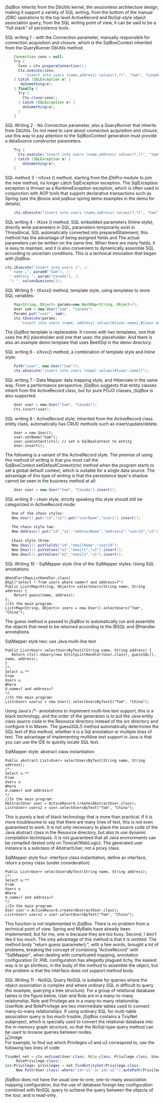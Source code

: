 jSqlBox inherits from the DbUtils kernel, the sessionless architecture design, making it support a variety of SQL writing, from the bottom of the manual JDBC operations to the top level ActiveRecord and NoSql-style object association query, from the SQL writing point of view, it can be said to be a "full stack" of persistence tools.
 
SQL writing 1 - with the Connection parameter, manually responsible for connection acquisition and closure, which is the SqlBoxContext inherited from the QueryRunner DbUtils method.
```Java
    Connection conn = null;
    Try {
      Conn = ctx.prepareConnection();
      Ctx.execute(conn,
         "insert into users (name,address) values(?,?)", "Sam", "Canada");
    } Catch (SQLException e) {
       doSomething(e);
    } finally {
      Try {
        Ctx.close(conn);
      } Catch (SQLException e) {
        doSomething(e);
      }
    }
```

SQL Writing 2 - No Connection parameter, also a QueryRunner that inherits from DbUtils. Do not need to care about connection acquisition and closure, use this way to pay attention to the SqlBoxContext generation must provide a dataSource constructor parameters.
```Java
    Try {
      Ctx.execute("insert into users (name,address) values(?,?)", "Sam", "Canada");
    } Catch (SQLException e) {
        doSomething(e);
    }
```

SQL method 3 - nXxxx () method, starting from the jDbPro module to join the new method, no longer catch SqlException exception. The SqlException exception is thrown as a RuntimeException exception, which is often used in conjunction with AOP tools that support declarative transactions such as Spring (see the jBooox and jsqlbox-spring demo examples in the demo for details).
```Java
    ctx.nExecute("insert into users (name,address) values(?,?)", "Sam", "Canada");
```
 
SQL writing 4 - iXxxx () method, SQL embedded parameters (Inline style), directly write parameters in SQL, parameters temporarily exist in Threadlocal, SQL automatically converted into preparedStatement, this method has the advantage of being assigned fields and The actual parameters can be written on the same line. When there are many fields, it is easy to maintain, and it is also convenient to dynamically assemble SQL according to uncertain conditions. This is a technical innovation that began with jSqlBox.
```Java
ctx.iExecute("insert into users (", //
  " name ,", param0("Sam"), //
  " address ", param("Canada"), //
  ") ", valuesQuesions());
```
 
SQL Writing 5 - tXxxx() method, template style, using templates to store SQL variables:
```Java
    Map<String, Object> params=new HashMap<String, Object>();
    User sam = new User("Sam", "Canada")
    Params.put("user", sam);
    ctx.tExecute(params,
       "insert into users (name, address) values(#{user.name},#{user.address})");
```
The jSqlBox template is replaceable. It comes with two templates, one that uses the #{} placeholder and one that uses: the placeholder. And there is also an example demo template that uses BeetlSql in the demo directory.
 
SQL writing 6 - xXxxx() method, a combination of template style and Inline style:
```Java
    Put0("user", new User("Sam"));
    ctx.xExecute("insert into users (name) values(#{user.name})");
```
 
SQL writing 7 - Data Mapper data mapping style, and Hibernate in the same way. From a performance perspective, jSqlBox suggests that entity classes inherit from the ActiveRecord class, but for pure POJO classes, jSqlBox is also supported.
```Java
    User user = new User("Sam", "Canada");
    Ctx.insert(user);
```
 
SQL writing 8 - ActiveRecord style, inherited from the ActiveRecord class entity class, automatically has CRUD methods such as insert/update/delete.
```
    User = new User();
    user.setName("Sam");
    user.useContext(ctx); // set a SqlBoxContext to entity
    User.insert();
```
 
The following is a variant of the ActiveRecord style. The premise of using this method of writing is that you must call the SqlBoxContext.setDefaultContext(ctx) method when the program starts to set a global default context, which is suitable for a single data source. The advantage of this type of writing is that the persistence layer's shadow cannot be seen in the business method at all:
```Java
    User user = new User("Sam", "Canada").insert();
```
 
SQL writing 9 - chain style, strictly speaking this style should still be categorized in ActiveRecord mode:
```Java
   One of the chain styles:
   New User().put("id","u1").put("userName","user1").insert();
   
   The chain style two:
   New Address().put("id","a1","addressName","address1","userId","u1").insert();
   
   Chain style three:
   New Email().putFields("id","emailName","userId");
   New Email().putValues("e1","email1","u1").insert();
   New Email().putValues("e2","email2","u1").insert();
```
 
SQL Writing 10 - SqlMapper style
One of the SqlMapper styles: Using SQL annotations
```
@Handler(MapListHandler.class)
@Sql("select * from users where name=? and address=?")
Public List<Map<String, Object>> selectUsers(String name, String address) {
    Return guess(name, address);
};
//In the main program:
List<Map<String, Object>> users = new User().selectUsers("Tom", "China");
```
The guess method is passed to jSqlBox to automatically run and assemble the objects that need to be returned according to the @SQL and @Handler annotations.
 
SqlMapper style two: use Java multi-line text
```
Public List<User> selectUsersByText2(String name, String address) {
   Return ctx().nQuery(new EntityListHandler(User.class), guessSQL(), name, address);
}
/*-
Select u.**
From
Users u
Where
U.name=? and address=?
*/
//In the main program:
List<User> users2 = new User().selectUsersByText2("Tom", "China");
```
Using Java's /*- annotations to implement multi-line text support, this is a black technology, and the order of the generation is to put the Java entity class source code in the Resource directory instead of the src directory and configure it in Maven. The guessSQL() method automatically determines the SQL text of this method, whether it is a Sql annotation or multiple lines of text. The advantage of implementing multiline text support in Java is that you can use the IDE to quickly locate SQL text.

SqlMapper style: abstract class instantiation
```
Public abstract List<User> selectUsersByText(String name, String address);
/*-
Select u.**
From
Users u
Where
U.name=? and address=?
*/
//In the main program:
AbstractUser user = ActiveRecord.create(AbstractUser.class);
List<User> users2 = user.selectUsersByText("Tom", "China");
```
This is purely a test of black technology that is more than practical. If it is more troublesome to say that there are many lines of text, this is not even guaranteed to work. It is not only necessary to place the source code of the Java abstract class in the Resource directory, but also to use dynamic compilation techniques. It is not guaranteed that all Java environments can be compiled (tested only on Tomcat/WebLogic). The generated user instance is a subclass of AbstractUser, not a proxy class.

SqlMapper style four: interface class instantiation, define an interface, return a proxy class (under consideration)
```
Public List<User> selectUsersByText(String name, String address);
/*-
Select u.**
From
Users u
Where
U.name=? and address=?
*/
//In the main program:
User user = ActiveRecord.create(AbstractUser.class);
List<User> users2 = user.selectUsersByText("Tom", "China");
```

This function is not implemented in jSqlBox. There is no problem from a technical point of view. Spring and MyBatis have already been implemented, but for me, one is because they are too busy. Second, I don't like it too much. The only advantage of this method is that it is omitted. The method body "return guess (parameter);", with a few words, brought a lot of problems, breaking the concept of combining "ActiveRecord" with "SqlMapper", when dealing with complicated mapping, annotation configuration Or XML configuration has allegedly plagued itchy, the easiest way is to go shirtless, in the body of the method to assemble the object, but the problem is that the interface does not support method body.

SQL Writing 11 - NoSQL Query
NoSQL is suitable for queries where the object association is complex and where ordinary SQL is difficult to query (for example, querying a tree structure).
For a group of relational database tables in the figure below, User and Role are in a many-to-many relationship. Role and Privilege are in a many-to-many relationship. UserRole and RolePrivilege are two intermediate tables used to connect many-to-many relationships. If using ordinary SQL for multi-table association query is too much trouble, jSqlBox contains a TinyNet subproject, which is specially used to convert the relational database into the in-memory graph structure, so that the NoSql-type query method can be used to browse queries between nodes.  
![image](../blob/master/orm.png?raw=true)  
For example, to find out which Privileges u1 and u2 correspond to, use the following two lines of code:
```Java
TinyNet net = ctx.netLoad(User.class, Role.class, Privilege.class, UserRole.class,
     RolePrivilege.class);
Set<Privilege> privileges = net.findEntitySet(Privilege.class,
     New Path(User.class).where("id='u1' or id='u2'").autoPath(Privilege.class));
```
jSqlBox does not have the usual one-to-one, one-to-many association mapping configuration, but the use of database foreign key configuration combined with NoSQL query to achieve the query between the objects of the tour, and is read-only. 